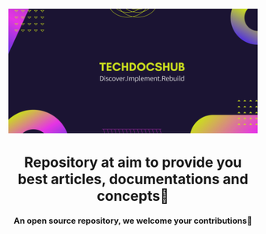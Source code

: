 ![MasterHead](https://github.com/GDSCITM/TechDocsHub/blob/main/image/Techdocshub.jpg)
<h1 align="center">Repository at aim to provide you best articles, documentations and concepts📢</h1>

<h3 align="center">An open source repository, we welcome your contributions🤝</h3>
